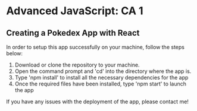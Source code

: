 # Advanced JavaScript: CA 1
## Creating a Pokedex App with React
In order to setup this app successfully on your machine, follow the steps below:

1. Download or clone the repository to your machine.
2. Open the command prompt and 'cd' into the directory where the app is.
3. Type 'npm install' to install all the necessary dependencies for the app
4. Once the required files have been installed, type 'npm start' to launch the app

If you have any issues with the deployment of the app, please contact me!
